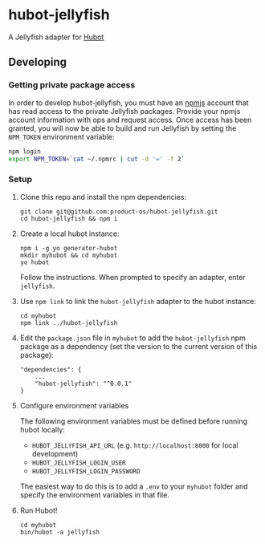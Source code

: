 # hubot-jellyfish

A Jellyfish adapter for [Hubot](https://hubot.github.com/)

## Developing

### Getting private package access

In order to develop hubot-jellyfish, you must have an [npmjs](https://npmjs.com) account
that has read access to the private Jellyfish packages. Provide your npmjs account
information with ops and request access. Once access has been granted, you will now
be able to build and run Jellyfish by setting the `NPM_TOKEN` environment variable:

```sh
npm login
export NPM_TOKEN=`cat ~/.npmrc | cut -d '=' -f 2`
```

### Setup
1. Clone this repo and install the npm dependencies:
    ```
    git clone git@github.com:product-os/hubot-jellyfish.git
    cd hubot-jellyfish && npm i
    ```

1. Create a local hubot instance:
    ```
    npm i -g yo generator-hubot
    mkdir myhubot && cd myhubot
    yo hubot
    ```
    Follow the instructions. When prompted to specify an adapter, enter `jellyfish`.

1. Use `npm link` to link the `hubot-jellyfish` adapter to the hubot instance:
    ```
    cd myhubot
    npm link ../hubot-jellyfish
    ```

1. Edit the `package.json` file in `myhubot` to add the `hubot-jellyfish` npm package
    as a dependency (set the version to the current version of this package):
    ```
    "dependencies": {
        ...
        "hubot-jellyfish": "^0.0.1"
    }
    ```

1. Configure environment variables

    The following environment variables must be defined before running hubot locally:
    
    * `HUBOT_JELLYFISH_API_URL` (e.g. `http://localhost:8000` for local development)
    * `HUBOT_JELLYFISH_LOGIN_USER`
    * `HUBOT_JELLYFISH_LOGIN_PASSWORD`
    
    The easiest way to do this is to add a `.env` to your `myhubot` folder and specify the environment variables in that file.

1. Run Hubot!
    ```
    cd myhubot
    bin/hubot -a jellyfish
    ```
    